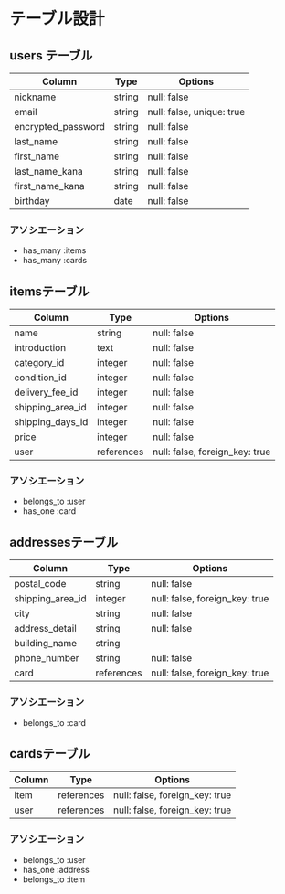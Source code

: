 # テーブル設計

## users テーブル

| Column                | Type       | Options                        |
| --------------------- | ---------- | ------------------------------ |
| nickname              | string     | null: false                    |
| email                 | string     | null: false, unique: true      |
| encrypted_password    | string     | null: false                    |
| last_name             | string     | null: false                    |
| first_name            | string     | null: false                    |
| last_name_kana        | string     | null: false                    |
| first_name_kana       | string     | null: false                    |
| birthday              | date       | null: false                    |

### アソシエーション

- has_many :items
- has_many  :cards



## itemsテーブル

| Column                | Type       | Options                        |
| --------------------- | ---------- | ------------------------------ |
| name                  | string     | null: false                    |
| introduction          | text       | null: false                    |
| category_id           | integer    | null: false                    |
| condition_id          | integer    | null: false                    |
| delivery_fee_id       | integer    | null: false                    |
| shipping_area_id      | integer    | null: false                    |
| shipping_days_id      | integer    | null: false                    |
| price                 | integer    | null: false                    |
| user                  | references | null: false, foreign_key: true |

### アソシエーション

- belongs_to :user
- has_one :card





## addressesテーブル

| Column                | Type       | Options                        |
| --------------------- | ---------- | ------------------------------ |
| postal_code           | string     | null: false                    |
| shipping_area_id      | integer    | null: false, foreign_key: true |
| city                  | string     | null: false                    |
| address_detail        | string     | null: false                    |
| building_name         | string     |                                |
| phone_number          | string     | null: false                    |
| card                  | references | null: false, foreign_key: true |

### アソシエーション

- belongs_to :card





## cardsテーブル

| Column                | Type       | Options                        |
| --------------------- | ---------- | ------------------------------ |
| item                  | references | null: false, foreign_key: true |
| user                  | references | null: false, foreign_key: true |

### アソシエーション

- belongs_to :user
- has_one  :address
- belongs_to :item